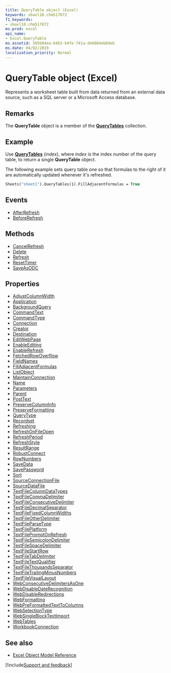 ```yaml
---
title: QueryTable object (Excel)
keywords: vbaxl10.chm517072
f1_keywords:
- vbaxl10.chm517072
ms.prod: excel
api_name:
- Excel.QueryTable
ms.assetid: 505b84ea-64b3-b4fe-741a-de6884eb69eb
ms.date: 04/02/2019
localization_priority: Normal
---
```



# QueryTable object (Excel)

Represents a worksheet table built from data returned from an external data source, such as a SQL server or a Microsoft Access database.


## Remarks

The **QueryTable** object is a member of the **[QueryTables](Excel.QueryTables.md)** collection.


## Example

Use **[QueryTables](Excel.Worksheet.QueryTables.md)** (_index_), where _index_ is the index number of the query table, to return a single **QueryTable** object. 

The following example sets query table one so that formulas to the right of it are automatically updated whenever it's refreshed.

```vb
Sheets("sheet1").QueryTables(1).FillAdjacentFormulas = True
```

## Events

- [AfterRefresh](Excel.QueryTable.AfterRefresh.md)
- [BeforeRefresh](Excel.QueryTable.BeforeRefresh.md)

## Methods

- [CancelRefresh](Excel.QueryTable.CancelRefresh.md)
- [Delete](Excel.QueryTable.Delete.md)
- [Refresh](Excel.QueryTable.Refresh.md)
- [ResetTimer](Excel.QueryTable.ResetTimer.md)
- [SaveAsODC](Excel.QueryTable.SaveAsODC.md)

## Properties

- [AdjustColumnWidth](Excel.QueryTable.AdjustColumnWidth.md)
- [Application](Excel.QueryTable.Application.md)
- [BackgroundQuery](Excel.QueryTable.BackgroundQuery.md)
- [CommandText](Excel.QueryTable.CommandText.md)
- [CommandType](Excel.QueryTable.CommandType.md)
- [Connection](Excel.QueryTable.Connection.md)
- [Creator](Excel.QueryTable.Creator.md)
- [Destination](Excel.QueryTable.Destination.md)
- [EditWebPage](Excel.QueryTable.EditWebPage.md)
- [EnableEditing](Excel.QueryTable.EnableEditing.md)
- [EnableRefresh](Excel.QueryTable.EnableRefresh.md)
- [FetchedRowOverflow](Excel.QueryTable.FetchedRowOverflow.md)
- [FieldNames](Excel.QueryTable.FieldNames.md)
- [FillAdjacentFormulas](Excel.QueryTable.FillAdjacentFormulas.md)
- [ListObject](Excel.QueryTable.ListObject.md)
- [MaintainConnection](Excel.QueryTable.MaintainConnection.md)
- [Name](Excel.QueryTable.Name.md)
- [Parameters](Excel.QueryTable.Parameters.md)
- [Parent](Excel.QueryTable.Parent.md)
- [PostText](Excel.QueryTable.PostText.md)
- [PreserveColumnInfo](Excel.QueryTable.PreserveColumnInfo.md)
- [PreserveFormatting](Excel.QueryTable.PreserveFormatting.md)
- [QueryType](Excel.QueryTable.QueryType.md)
- [Recordset](Excel.QueryTable.Recordset.md)
- [Refreshing](Excel.QueryTable.Refreshing.md)
- [RefreshOnFileOpen](Excel.QueryTable.RefreshOnFileOpen.md)
- [RefreshPeriod](Excel.QueryTable.RefreshPeriod.md)
- [RefreshStyle](Excel.QueryTable.RefreshStyle.md)
- [ResultRange](Excel.QueryTable.ResultRange.md)
- [RobustConnect](Excel.QueryTable.RobustConnect.md)
- [RowNumbers](Excel.QueryTable.RowNumbers.md)
- [SaveData](Excel.QueryTable.SaveData.md)
- [SavePassword](Excel.QueryTable.SavePassword.md)
- [Sort](Excel.QueryTable.Sort.md)
- [SourceConnectionFile](Excel.QueryTable.SourceConnectionFile.md)
- [SourceDataFile](Excel.QueryTable.SourceDataFile.md)
- [TextFileColumnDataTypes](Excel.QueryTable.TextFileColumnDataTypes.md)
- [TextFileCommaDelimiter](Excel.QueryTable.TextFileCommaDelimiter.md)
- [TextFileConsecutiveDelimiter](Excel.QueryTable.TextFileConsecutiveDelimiter.md)
- [TextFileDecimalSeparator](Excel.QueryTable.TextFileDecimalSeparator.md)
- [TextFileFixedColumnWidths](Excel.QueryTable.TextFileFixedColumnWidths.md)
- [TextFileOtherDelimiter](Excel.QueryTable.TextFileOtherDelimiter.md)
- [TextFileParseType](Excel.QueryTable.TextFileParseType.md)
- [TextFilePlatform](Excel.QueryTable.TextFilePlatform.md)
- [TextFilePromptOnRefresh](Excel.QueryTable.TextFilePromptOnRefresh.md)
- [TextFileSemicolonDelimiter](Excel.QueryTable.TextFileSemicolonDelimiter.md)
- [TextFileSpaceDelimiter](Excel.QueryTable.TextFileSpaceDelimiter.md)
- [TextFileStartRow](Excel.QueryTable.TextFileStartRow.md)
- [TextFileTabDelimiter](Excel.QueryTable.TextFileTabDelimiter.md)
- [TextFileTextQualifier](Excel.QueryTable.TextFileTextQualifier.md)
- [TextFileThousandsSeparator](Excel.QueryTable.TextFileThousandsSeparator.md)
- [TextFileTrailingMinusNumbers](Excel.QueryTable.TextFileTrailingMinusNumbers.md)
- [TextFileVisualLayout](Excel.QueryTable.TextFileVisualLayout.md)
- [WebConsecutiveDelimitersAsOne](Excel.QueryTable.WebConsecutiveDelimitersAsOne.md)
- [WebDisableDateRecognition](Excel.QueryTable.WebDisableDateRecognition.md)
- [WebDisableRedirections](Excel.QueryTable.WebDisableRedirections.md)
- [WebFormatting](Excel.QueryTable.WebFormatting.md)
- [WebPreFormattedTextToColumns](Excel.QueryTable.WebPreFormattedTextToColumns.md)
- [WebSelectionType](Excel.QueryTable.WebSelectionType.md)
- [WebSingleBlockTextImport](Excel.QueryTable.WebSingleBlockTextImport.md)
- [WebTables](Excel.QueryTable.WebTables.md)
- [WorkbookConnection](Excel.QueryTable.WorkbookConnection.md)


## See also

- [Excel Object Model Reference](overview/Excel/object-model.md)

[!include[Support and feedback](~/includes/feedback-boilerplate.md)]
